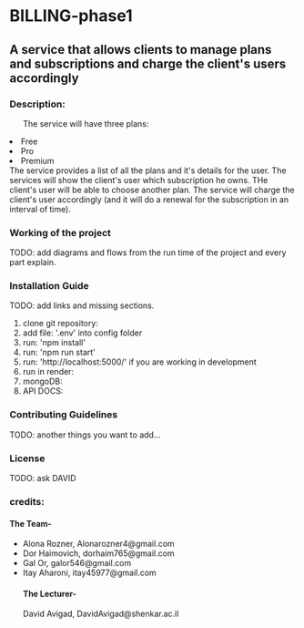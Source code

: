 <h1> BILLING-phase1</h1>
<h2>A service that allows clients to manage plans and subscriptions
and charge the client's users accordingly</h2>
<h3>Description:</h3>
<ol>The service will have three plans:</ol>
<li>Free</li>
<li>Pro</li>
<li>Premium</li>
The service provides a list of all the plans and it's details for the user.
The services will show the  client's user which subscription he owns.
THe client's user will be able to choose another plan.
The service will charge the client's user accordingly (and it will do a renewal for the subscription in an interval of time).
<h3>Working of the project</h3>
TODO: add diagrams and flows from the run time of the project and every part explain.
<h3>Installation Guide</h3>
TODO: add links and missing sections.
<ol>
<li>clone git repository:  </li>
<li>add file: '.env' into config folder </li>
<li>run: 'npm install'</li>
<li>run: 'npm run start'</li>
<li>run: 'http://localhost:5000/' if you are working in development </li>
<li>run in render: </li>
<li>mongoDB:</li>
<li>API DOCS:</li>
</ol>
<h3>Contributing Guidelines</h3>
TODO: another things you want to add...
<h3>License</h3>
TODO: ask DAVID



<h3>credits:</h3>
<h4>The Team-</h4>
<ul>
<li>Alona Rozner, Alonarozner4@gmail.com</li>
<li>Dor Haimovich, dorhaim765@gmail.com</li>
<li>Gal Or, galor546@gmail.com</li>
<liGil Davidi, gildavidi75@gmail.com</li>
<li>Itay Aharoni, itay45977@gmail.com</li>

</ol>
<h4>The Lecturer-</h4>
David Avigad, DavidAvigad@shenkar.ac.il

